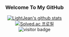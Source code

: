 <div align=center>

### Welcome To My GitHub   
[![LightJean's github stats](https://github-readme-stats.vercel.app/api?username=lightjean)](https://github.com/anuraghazra/github-readme-stats)   
[![Solved.ac 프로필](http://mazassumnida.wtf/api/v2/generate_badge?boj=lightjean)](https://solved.ac/lightjean)   
![visitor badge](https://visitor-badge.glitch.me/badge?page_id=lightjean.visitor-badge)   
